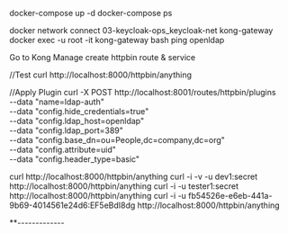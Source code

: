 docker-compose up -d
docker-compose ps

docker network connect 03-keycloak-ops_keycloak-net kong-gateway
docker exec -u root -it kong-gateway bash
ping openldap

Go to Kong Manage create httpbin route & service

//Test
curl http://localhost:8000/httpbin/anything

//Apply Plugin
curl -X POST http://localhost:8001/routes/httpbin/plugins \
  --data "name=ldap-auth"  \
    --data "config.hide_credentials=true" \
    --data "config.ldap_host=openldap" \
    --data "config.ldap_port=389" \
    --data "config.base_dn=ou=People,dc=company,dc=org" \
    --data "config.attribute=uid" \
    --data "config.header_type=basic"
    

curl http://localhost:8000/httpbin/anything
curl -i -v -u dev1:secret http://localhost:8000/httpbin/anything
curl -i -u tester1:secret http://localhost:8000/httpbin/anything
curl -i -u fb54526e-e6eb-441a-9b69-4014561e24d6:EF5eBdI8dg http://localhost:8000/httpbin/anything

**-------------


